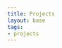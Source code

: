 ```yaml
---
title: Projects
layout: base
tags:
- projects
---
```

<div class="project-card">
  <div class="title-card"><a href="/ux-ui"><img src="/images/uxuicover.jpg" alt=""></a></div>
  <div class="title-card"><a href="/graphic-design"><img src="/images/graphic-design.jpg" alt=""></a></div>
  </div>